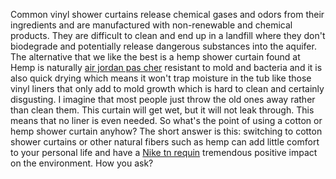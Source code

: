 Common vinyl shower curtains release chemical gases and odors from their ingredients and are manufactured with non-renewable and chemical products. They are difficult to clean and end up in a landfill where they don't biodegrade and potentially release dangerous substances into the aquifer. The alternative that we like the best is a hemp shower curtain found at  Hemp is naturally <a href=http://www.cnusfrtnk.com>air jordan pas cher</a> resistant to mold and bacteria and it is also quick drying which means it won't trap moisture in the tub like those vinyl liners that only add to mold growth which is hard to clean and certainly disgusting. I imagine that most people just throw the old ones away rather than clean them. This curtain will get wet, but it will not leak through. This means that no liner is even needed. So what's the point of using a cotton or hemp shower curtain anyhow? The short answer is this: switching to cotton shower curtains or other natural fibers such as hemp can add little comfort to your personal life and have a <a href=http://www.cnusfrtnk.com>Nike tn requin</a> tremendous positive impact on the environment. How you ask? 
